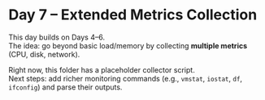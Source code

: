 # Day 7 – Extended Metrics Collection

This day builds on Days 4–6.  
The idea: go beyond basic load/memory by collecting **multiple metrics** (CPU, disk, network).

Right now, this folder has a placeholder collector script.  
Next steps: add richer monitoring commands (e.g., `vmstat`, `iostat`, `df`, `ifconfig`) and parse their outputs.

